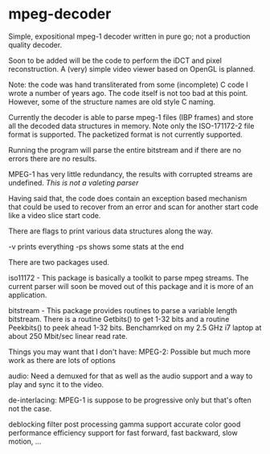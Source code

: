 mpeg-decoder
============

Simple, expositional mpeg-1 decoder written in pure go; not a production quality decoder.

Soon to be added will be the code to perform the iDCT and pixel reconstruction. A (very) simple video viewer based on OpenGL is planned.

Note: the code was hand transliterated from some (incomplete) C code I wrote a number of years ago. The code itself is not too bad at this point. However, some of the structure names are old style C naming.

Currently the decoder is able to parse mpeg-1 files (IBP frames) and store all the decoded data structures in memory. Note only the ISO-171172-2 file format is supported. The packetized format is not currently supported.

Running the program will parse the entire bitstream and if there are no errors there are no results.

MPEG-1 has very little redundancy, the results with corrupted streams are undefined. *This is not a valeting parser*

Having said that, the code does contain an exception based mechanism that could be used to recover from an error and scan for another start code like a video slice start code.

There are flags to print various data structures along the way.

-v prints everything
-ps shows some stats at the end

There are two packages used.

iso11172 - This package is basically a toolkit to parse mpeg streams. The current parser will soon be moved out of this package and it is more of an application.

bitstream - This package provides routines to parse a variable length bitstream. There is a routine Getbits() to get 1-32 bits and a routine Peekbits() to peek ahead 1-32 bits. Benchamrked on my 2.5 GHz i7 laptop at about 250 Mbit/sec linear read rate.

Things you may want that I don't have:
MPEG-2: Possible but much more work as there are lots of options

audio:  Need a demuxed for that as well as the audio support and a way to play and sync it to the video.

de-interlacing: MPEG-1 is suppose to be progressive only but that's often not the case.

deblocking filter
post processing
gamma support
accurate color
good performance
efficiency
support for fast forward, fast backward, slow motion, ...



